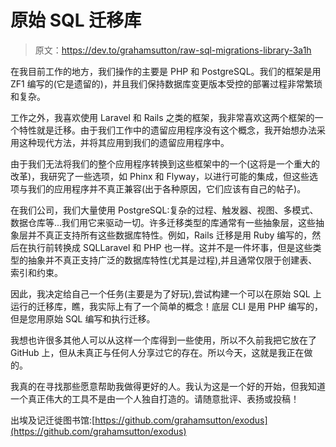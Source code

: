 # 原始 SQL 迁移库

> 原文：<https://dev.to/grahamsutton/raw-sql-migrations-library-3a1h>

在我目前工作的地方，我们操作的主要是 PHP 和 PostgreSQL。我们的框架是用 ZF1 编写的(它是遗留的)，并且我们保持数据库变更版本受控的部署过程非常繁琐和复杂。

工作之外，我喜欢使用 Laravel 和 Rails 之类的框架，我非常喜欢这两个框架的一个特性就是迁移。由于我们工作中的遗留应用程序没有这个概念，我开始想办法采用这种现代方法，并将其应用到我们的遗留应用程序中。

由于我们无法将我们的整个应用程序转换到这些框架中的一个(这将是一个重大的改革)，我研究了一些选项，如 Phinx 和 Flyway，以进行可能的集成，但这些选项与我们的应用程序并不真正兼容(出于各种原因，它们应该有自己的帖子)。

在我们公司，我们大量使用 PostgreSQL:复杂的过程、触发器、视图、多模式、数据仓库等...我们用它来驱动一切。许多迁移类型的库通常有一些抽象层，这些抽象层并不真正支持所有这些数据库特性。例如，Rails 迁移是用 Ruby 编写的，然后在执行前转换成 SQLLaravel 和 PHP 也一样。这并不是一件坏事，但是这些类型的抽象并不真正支持广泛的数据库特性(尤其是过程),并且通常仅限于创建表、索引和约束。

因此，我决定给自己一个任务(主要是为了好玩),尝试构建一个可以在原始 SQL 上运行的迁移库，瞧，我实际上有了一个简单的概念！底层 CLI 是用 PHP 编写的，但是您用原始 SQL 编写和执行迁移。

我想也许很多其他人可以从这样一个库得到一些使用，所以不久前我把它放在了 GitHub 上，但从未真正与任何人分享过它的存在。所以今天，这就是我正在做的。

我真的在寻找那些愿意帮助我做得更好的人。我认为这是一个好的开始，但我知道一个真正伟大的工具不是由一个人独自打造的。请随意批评、表扬或投稿！

出埃及记迁徙图书馆:[https://github.com/grahamsutton/exodus](https://github.com/grahamsutton/exodus)